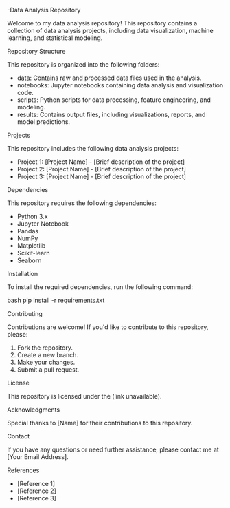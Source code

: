 -Data Analysis Repository

Welcome to my data analysis repository! This repository contains a collection of data analysis projects, including data visualization, machine learning, and statistical modeling.

Repository Structure

This repository is organized into the following folders:

- data: Contains raw and processed data files used in the analysis.
- notebooks: Jupyter notebooks containing data analysis and visualization code.
- scripts: Python scripts for data processing, feature engineering, and modeling.
- results: Contains output files, including visualizations, reports, and model predictions.

Projects

This repository includes the following data analysis projects:

- Project 1: [Project Name] - [Brief description of the project]
- Project 2: [Project Name] - [Brief description of the project]
- Project 3: [Project Name] - [Brief description of the project]

Dependencies

This repository requires the following dependencies:

- Python 3.x
- Jupyter Notebook
- Pandas
- NumPy
- Matplotlib
- Scikit-learn
- Seaborn

Installation

To install the required dependencies, run the following command:


bash
pip install -r requirements.txt


Contributing

Contributions are welcome! If you'd like to contribute to this repository, please:

1. Fork the repository.
2. Create a new branch.
3. Make your changes.
4. Submit a pull request.

License

This repository is licensed under the (link unavailable).

Acknowledgments

Special thanks to [Name] for their contributions to this repository.

Contact

If you have any questions or need further assistance, please contact me at [Your Email Address].

References

- [Reference 1]
- [Reference 2]
- [Reference 3]
